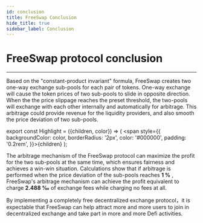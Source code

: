```yaml
---
id: conclusion
title: FreeSwap Conclusion 
hide_title: true
sidebar_label: Conclusion
---
```


<div  className="title">
  <h1> FreeSwap protocol conclusion </h1>
</div>

_______________________

Based on the "constant-product invariant" formula, FreeSwap creates two one-way exchange sub-pools for each pair of tokens. One-way exchange will cause the token prices of two sub-pools to slide in opposite direction. When the the price slippage reaches the preset threshold, the two-pools will exchange with each other internally and automatically for arbitrage. This arbitrage could provide revenue for the liquidity providers, and also smooth the price deviation of two sub-pools.

export const Highlight = ({children, color}) => ( <span style={{
      backgroundColor: color,
      borderRadius: '2px',
      color: '#000000',
      padding: '0.2rem',
    }}>{children}</span> );

The arbitrage mechanism of the FreeSwap protocol can maximize the profit for the two sub-pools at the same time, which ensures fairness and achieves a win-win situation. Calculations show that if arbitrage is performed when the price deviation of the sub-pools reaches <Highlight color="#faeae5"> **1 %** </Highlight>, FreeSwap's arbitrage mechanism can achieve the profit equivalent to charge <Highlight color="#faeae5"> **2.488 ‰** </Highlight> of exchange fees while charging no fees at all.

By implementing a completely free decentralized exchange protocol，it is expectable that FreeSwap can help attract more and more users to join in decentralized exchange and take part in more and more Defi activities. 
